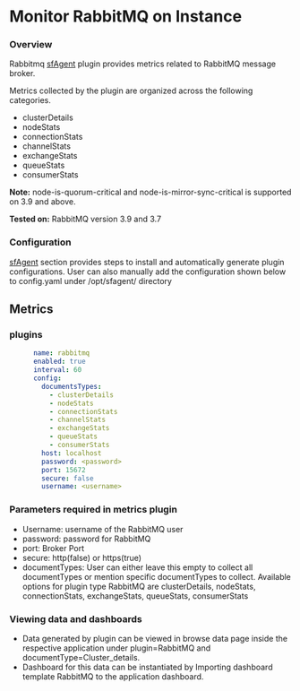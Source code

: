 # Monitor RabbitMQ on Instance

### Overview

Rabbitmq [sfAgent](/docs/selfhosted-lite/Quick_Start/getting_started#sfagent) plugin provides metrics related to RabbitMQ message broker.  

Metrics collected by the plugin are organized across the following categories.

- clusterDetails
- nodeStats
- connectionStats
- channelStats
- exchangeStats
- queueStats
- consumerStats

**Note:** node-is-quorum-critical and node-is-mirror-sync-critical is supported on 3.9 and above.

**Tested on:** RabbitMQ version 3.9 and 3.7

### Configuration

[sfAgent](/docs/selfhosted-lite/Quick_Start/getting_started#sfagent) section provides steps to install and automatically generate plugin configurations. User can also manually add the configuration shown below to config.yaml under /opt/sfagent/ directory

## Metrics 

### plugins  


```yaml
      name: rabbitmq
      enabled: true
      interval: 60
      config:
        documentsTypes:
          - clusterDetails
          - nodeStats
          - connectionStats
          - channelStats
          - exchangeStats
          - queueStats
          - consumerStats
        host: localhost
        password: <password>
        port: 15672
        secure: false
        username: <username>

```



### Parameters required in metrics plugin   

- Username: username of the RabbitMQ user
- password: password for RabbitMQ
- port: Broker Port
- secure: http(false) or https(true)
- documentTypes: User can either leave this empty to collect all documentTypes or mention specific documentTypes to collect. Available options for plugin type RabbitMQ are clusterDetails, nodeStats, connectionStats, exchangeStats, queueStats, consumerStats


### Viewing data and dashboards

- Data generated by plugin can be viewed in browse data page inside the respective application under plugin=RabbitMQ and documentType=Cluster_details.
- Dashboard for this data can be instantiated by Importing dashboard template RabbitMQ to the application dashboard.

